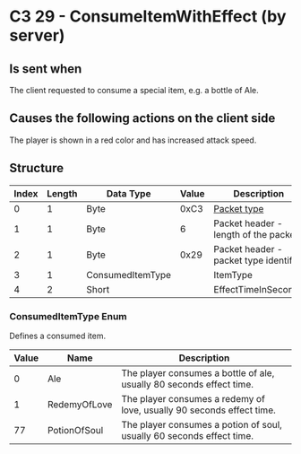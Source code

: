 # C3 29 - ConsumeItemWithEffect (by server)

## Is sent when

The client requested to consume a special item, e.g. a bottle of Ale.

## Causes the following actions on the client side

The player is shown in a red color and has increased attack speed.

## Structure

| Index | Length | Data Type | Value | Description |
|-------|--------|-----------|-------|-------------|
| 0 | 1 |   Byte   | 0xC3  | [Packet type](PacketTypes.md) |
| 1 | 1 |    Byte   |   6   | Packet header - length of the packet |
| 2 | 1 |    Byte   | 0x29  | Packet header - packet type identifier |
| 3 | 1 | ConsumedItemType |  | ItemType |
| 4 | 2 | Short |  | EffectTimeInSeconds |

### ConsumedItemType Enum

Defines a consumed item.

| Value | Name | Description |
|-------|------|-------------|
| 0 | Ale | The player consumes a bottle of ale, usually 80 seconds effect time. |
| 1 | RedemyOfLove | The player consumes a redemy of love, usually 90 seconds effect time. |
| 77 | PotionOfSoul | The player consumes a potion of soul, usually 60 seconds effect time. |